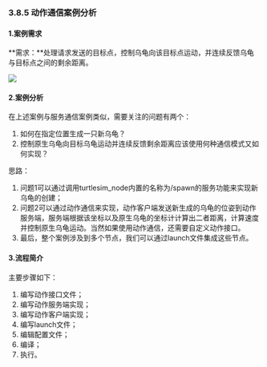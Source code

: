 ### 3.8.5 动作通信案例分析

#### 1.案例需求

**需求：**处理请求发送的目标点，控制乌龟向该目标点运动，并连续反馈乌龟与目标点之间的剩余距离。

![](/assets/3.8.1案例03_action.gif)

#### 2.案例分析

在上述案例与服务通信案例类似，需要关注的问题有两个：

1. 如何在指定位置生成一只新乌龟？
2. 控制原生乌龟向目标乌龟运动并连续反馈剩余距离应该使用何种通信模式又如何实现？

思路：

1. 问题1可以通过调用turtlesim\_node内置的名称为/spawn的服务功能来实现新乌龟的创建；
2. 问题2可以通过动作通信来实现，动作客户端发送新生成的乌龟的位姿到动作服务端，服务端根据该坐标以及原生乌龟的坐标计计算出二者距离，计算速度并控制原生乌龟运动。当然如果使用动作通信，还需要自定义动作接口。
3. 最后，整个案例涉及到多个节点，我们可以通过launch文件集成这些节点。

#### 3.流程简介

主要步骤如下：

1. 编写动作接口文件；
2. 编写动作服务端实现；
3. 编写动作客户端实现；
4. 编写launch文件；
5. 编辑配置文件；
6. 编译；
7. 执行。



